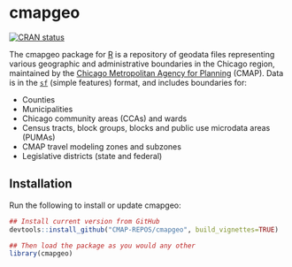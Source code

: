 
<!--

    ####### UUUUUUUU        ,ad8888ba,   88b           d88         db         88888888ba
    ####### :UUUUUUU       d8"'    `"8b  888b         d888        d88b        88      "8b
    #######. :UUUUUU      d8'            88`8b       d8'88       d8'`8b       88      ,8P
    ########  :UUUUU      88             88 `8b     d8' 88      d8'  `8b      88aaaaaa8P'
    #########:  :UUU      88             88  `8b   d8'  88     d8YaaaaY8b     88""""""'
    ##########:    '      Y8,            88   `8b d8'   88    d8""""""""8b    88
    #############:.        Y8a.    .a8P  88    `888'    88   d8'        `8b   88
    ################        `"Y8888Y"'   88     `8'     88  d8'          `8b  88
    
    
                                      PROUDLY PRESENTS
                                                                                               
                                                                                               
 ,adPPYba,  88,dPYba,,adPYba,   ,adPPYYba,  8b,dPPYba,    ,adPPYb,d8   ,adPPYba,   ,adPPYba,
a8"     ""  88P'   "88"    "8a  ""     `Y8  88P'    "8a  a8"    `Y88  a8P_____88  a8"     "8a
8b          88      88      88  ,adPPPPP88  88       d8  8b       88  8PP"""""""  8b       d8
"8a,   ,aa  88      88      88  88,    ,88  88b,   ,a8"  "8a,   ,d88  "8b,   ,aa  "8a,   ,a8"
 `"Ybbd8"'  88      88      88  `"8bbdP"Y8  88`YbbdP"'    `"YbbdP"Y8   `"Ybbd8"'   `"YbbdP"'
                                            88            aa,    ,88
                                            88             "Y8bbdP"


                 An R package made with ♥ in Chicago by and for CMAP staff.
-->

# cmapgeo <!--<img src="man/figures/logo.png" align="right" alt="cmapplot logo" width="128">-->

<!-- badges: start -->

[![CRAN
status](https://www.r-pkg.org/badges/version/cmapgeo)](https://cran.r-project.org/package=cmapgeo)
<!-- badges: end -->

The cmapgeo package for [R](https://www.r-project.org) is a repository
of geodata files representing various geographic and administrative
boundaries in the Chicago region, maintained by the [Chicago
Metropolitan Agency for Planning](https://www.cmap.illinois.gov) (CMAP).
Data is in the [`sf`](https://r-spatial.github.io/sf) (simple features)
format, and includes boundaries for:

-   Counties
-   Municipalities
-   Chicago community areas (CCAs) and wards
-   Census tracts, block groups, blocks and public use microdata areas
    (PUMAs)
-   CMAP travel modeling zones and subzones
-   Legislative districts (state and federal)

## Installation

Run the following to install or update cmapgeo:

``` r
## Install current version from GitHub
devtools::install_github("CMAP-REPOS/cmapgeo", build_vignettes=TRUE)

## Then load the package as you would any other
library(cmapgeo)
```
